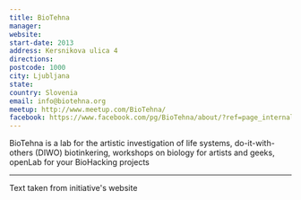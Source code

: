 ```yaml
---
title: BioTehna
manager: 
website: 
start-date: 2013
address: Kersnikova ulica 4
directions: 
postcode: 1000
city: Ljubljana
state: 
country: Slovenia
email: info@biotehna.org
meetup: http://www.meetup.com/BioTehna/
facebook: https://www.facebook.com/pg/BioTehna/about/?ref=page_internal
---
```


BioTehna is a lab for the artistic investigation of life systems, do-it-with-others (DIWO) biotinkering, workshops on biology for artists and geeks, openLab for your BioHacking projects

---
Text taken from initiative's website
